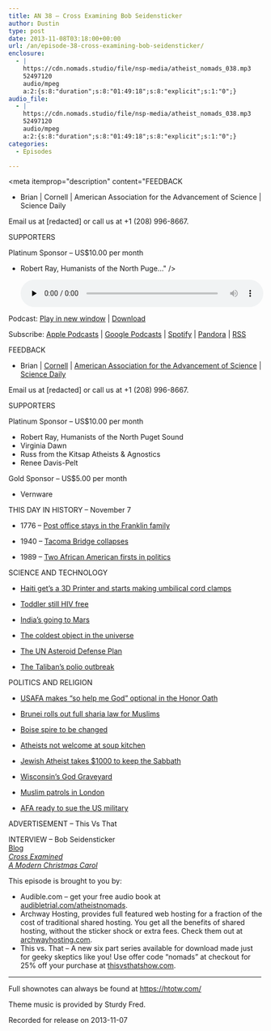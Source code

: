 ```yaml
---
title: AN 38 – Cross Examining Bob Seidensticker
author: Dustin
type: post
date: 2013-11-08T03:18:00+00:00
url: /an/episode-38-cross-examining-bob-seidensticker/
enclosure:
  - |
    https://cdn.nomads.studio/file/nsp-media/atheist_nomads_038.mp3
    52497120
    audio/mpeg
    a:2:{s:8:"duration";s:8:"01:49:18";s:8:"explicit";s:1:"0";}
audio_file:
  - |
    https://cdn.nomads.studio/file/nsp-media/atheist_nomads_038.mp3
    52497120
    audio/mpeg
    a:2:{s:8:"duration";s:8:"01:49:18";s:8:"explicit";s:1:"0";}
categories:
  - Episodes

---
```

<div itemscope itemtype="http://schema.org/AudioObject">
  <meta itemprop="name" content="Episode 38 – Cross Examining Bob Seidensticker" />
  
  <meta itemprop="uploadDate" content="2013-11-07T20:18:00-07:00" />
  
  <meta itemprop="encodingFormat" content="audio/mpeg" />
  
  <meta itemprop="duration" content="PT1H49M18S" />
  
  <meta itemprop="description" content="FEEDBACK
* Brian | Cornell | American Association for the Advancement of Science | Science Daily

Email us at [redacted] or call us at +1 (208) 996-8667.

SUPPORTERS

Platinum Sponsor – US$10.00 per month
* Robert Ray, Humanists of the North Puge..." />
  
  <meta itemprop="contentUrl" content="https://dts.podtrac.com/redirect.mp3/cdn.nomads.studio/file/nsp-media/atheist_nomads_038.mp3" />
  
  <meta itemprop="contentSize" content="50.1" />
  </p> 
  
  <div class="powerpress_player" id="powerpress_player_8293">
    <audio class="wp-audio-shortcode" id="audio-5200-37" preload="none" style="width: 100%;" controls="controls"><source type="audio/mpeg" src="https://dts.podtrac.com/redirect.mp3/cdn.nomads.studio/file/nsp-media/atheist_nomads_038.mp3?_=37" /><a href="https://dts.podtrac.com/redirect.mp3/cdn.nomads.studio/file/nsp-media/atheist_nomads_038.mp3">https://dts.podtrac.com/redirect.mp3/cdn.nomads.studio/file/nsp-media/atheist_nomads_038.mp3</a></audio>
  </div>
</div>

<p class="powerpress_links powerpress_links_mp3">
  Podcast: <a href="https://dts.podtrac.com/redirect.mp3/cdn.nomads.studio/file/nsp-media/atheist_nomads_038.mp3" class="powerpress_link_pinw" target="_blank" title="Play in new window" onclick="return powerpress_pinw('https://htotw.com/?powerpress_pinw=5200-podcast');" rel="nofollow">Play in new window</a> | <a href="https://dts.podtrac.com/redirect.mp3/cdn.nomads.studio/file/nsp-media/atheist_nomads_038.mp3" class="powerpress_link_d" title="Download" rel="nofollow" download="atheist_nomads_038.mp3">Download</a>
</p>

<p class="powerpress_links powerpress_subscribe_links">
  Subscribe: <a href="https://podcasts.apple.com/us/podcast/humanists-take-on-the-world/id530050098?mt=2&ls=1" class="powerpress_link_subscribe powerpress_link_subscribe_itunes" target="_blank" title="Subscribe on Apple Podcasts" rel="nofollow">Apple Podcasts</a> | <a href="https://www.google.com/podcasts?feed=aHR0cDovL2F0aGVpc3Rub21hZHMubGlic3luLmNvbS9yc3M%3D" class="powerpress_link_subscribe powerpress_link_subscribe_googleplay" target="_blank" title="Subscribe on Google Podcasts" rel="nofollow">Google Podcasts</a> | <a href="https://open.spotify.com/show/3LzK2xZGike6Tc1GEMtMbr?si=LieN9SNuTpq96smuaUsH8A" class="powerpress_link_subscribe powerpress_link_subscribe_spotify" target="_blank" title="Subscribe on Spotify" rel="nofollow">Spotify</a> | <a href="https://www.pandora.com/podcast/atheist-nomads/PC:10122?corr=62071012&part=ug" class="powerpress_link_subscribe powerpress_link_subscribe_pandora" target="_blank" title="Subscribe on Pandora" rel="nofollow">Pandora</a> | <a href="https://htotw.com/feed/podcast/" class="powerpress_link_subscribe powerpress_link_subscribe_rss" target="_blank" title="Subscribe via RSS" rel="nofollow">RSS</a>
</p>

FEEDBACK  
* Brian | <a href="http://www.news.cornell.edu/stories/2006/07/bt-cotton-china-fails-reap-profit-after-seven-years" target="_blank" rel="noopener">Cornell</a> | <a href="http://www.sciencemag.org/content/328/5982/1151" target="_blank" rel="noopener">American Association for the Advancement of Science</a> | <a href="http://www.sciencedaily.com/releases/2012/07/120717131347.htm" target="_blank" rel="noopener">Science Daily</a>

Email us at [redacted] or call us at +1 (208) 996-8667.

SUPPORTERS

Platinum Sponsor – US$10.00 per month  
* Robert Ray, Humanists of the North Puget Sound  
* Virginia Dawn  
* Russ from the Kitsap Atheists & Agnostics  
* Renee Davis-Pelt

Gold Sponsor – US$5.00 per month  
* Vernware

THIS DAY IN HISTORY &#8211; November 7

* 1776 &#8211; <a href="http://www.history.com/this-day-in-history/post-office-stays-in-the-franklin-family" target="_blank" rel="noopener">Post office stays in the Franklin family</a>

* 1940 &#8211; <a href="http://www.history.com/this-day-in-history/tacoma-bridge-collapses" target="_blank" rel="noopener">Tacoma Bridge collapses</a>

* 1989 &#8211; <a href="http://www.history.com/this-day-in-history/two-african-american-firsts-in-politics#tdih-calendar" target="_blank" rel="noopener">Two African American firsts in politics</a>

SCIENCE AND TECHNOLOGY

* <a href="http://makezine.com/2013/10/18/3d-printing-umbilical-cord-clamps-in-haiti/" target="_blank" rel="noopener">Haiti get’s a 3D Printer and starts making umbilical cord clamps</a>

* <a href="http://www.cnn.com/2013/10/24/health/mississippi-toddler-hiv-free/index.html" target="_blank" rel="noopener">Toddler still HIV free</a>

* <a href="http://www.newscientist.com/article/dn24459-india-set-to-launch-its-debut-mars-mission.html" target="_blank" rel="noopener">India’s going to Mars</a>

* <a href="http://www.scienceworldreport.com/articles/10471/20131025/new-shape-of-frigid-boomerang-nebula-revealed-by-alma-telescope.htm" target="_blank" rel="noopener">The coldest object in the universe</a>

* <a href="http://www.scientificamerican.com/article.cfm?id=un-asteroid-defense-plan" target="_blank" rel="noopener">The UN Asteroid Defense Plan</a>

* <a href="http://mobile.reuters.com/article/idUSBRE99H0DE20131018" target="_blank" rel="noopener">The Taliban’s polio outbreak</a>

POLITICS AND RELIGION

* <a href="http://www.airforcetimes.com/article/20131025/NEWS/310230013/Academy-makes-God-optional-cadets-oath" target="_blank" rel="noopener">USAFA makes “so help me God” optional in the Honor Oath</a>

* <a href="http://bigstory.ap.org/article/bruneis-sultan-announces-strict-islamic-penalties" target="_blank" rel="noopener">Brunei rolls out full sharia law for Muslims</a>

* <a href="http://www.ktvb.com/news/business/8th-and-Main-building-developers-to-change-spire-229318181.html" target="_blank" rel="noopener">Boise spire to be changed</a>

* <a href="http://www.sott.net/article/267945-South-Carolina-soup-kitchen-director-bans-atheist-volunteers-saying-they-would-be-a-disservice-to-this-community" target="_blank" rel="noopener">Atheists not welcome at soup kitchen</a>

* <a href="http://www.timesofisrael.com/man-pays-1000-so-atheist-ex-hasid-will-keep-sabbath/" target="_blank" rel="noopener">Jewish Atheist takes $1000 to keep the Sabbath</a>

* <a href="http://wiscatheists.blogspot.com/2013/10/god-graveyard.html" target="_blank" rel="noopener">Wisconsin&#8217;s God Graveyard</a>

* <a href="http://www.thedailybeast.com/articles/2013/10/25/american-student-slashed-in-london-police-eye-muslims-patrols.html" target="_blank" rel="noopener">Muslim patrols in London</a>

* <a href="http://smd12364.newsvine.com/_news/2013/10/27/21188986-christian-hate-group-threatens-to-sue-us-military-for-hate-group-label" target="_blank" rel="noopener">AFA ready to sue the US military</a>

ADVERTISEMENT &#8211; This Vs That

INTERVIEW &#8211; Bob Seidensticker  
<a href="http://www.patheos.com/blogs/crossexamined/" target="_blank" rel="noopener">Blog</a>  
<a href="http://www.amazon.com/Cross-Examined-Unconventional-Spiritual-Journey/dp/1468011332" target="_blank" rel="noopener"><i>Cross Examined</i></a>  
<a href="http://www.amazon.com/A-Modern-Christmas-Carol-ebook/dp/B00FRS8YIA/ref=sr_1_1?s=books&ie=UTF8&qid=1383098749&sr=1-1" target="_blank" rel="noopener"><i>A Modern Christmas Carol</i></a>

This episode is brought to you by:  
* Audible.com &#8211; get your free audio book at <a href="audibletrial.com/atheistnomads" target="_blank" rel="noopener">audibletrial.com/atheistnomads</a>.  
* Archway Hosting, provides full featured web hosting for a fraction of the cost of traditional shared hosting. You get all the benefits of shared hosting, without the sticker shock or extra fees. Check them out at <a href="http://archwayhosting.com/" target="_blank" rel="noopener">archwayhosting.com</a>.  
* This vs. That &#8211; A new six part series available for download made just for geeky skeptics like you! Use offer code &#8220;nomads&#8221; at checkout for 25% off your purchase at <a href="http://www.thisvsthatshow.com/" target="_blank" rel="noopener">thisvsthatshow.com</a>.

<hr width="500" />

Full shownotes can always be found at <https://htotw.com/>  

Theme music is provided by Sturdy Fred.

Recorded for release on 2013-11-07